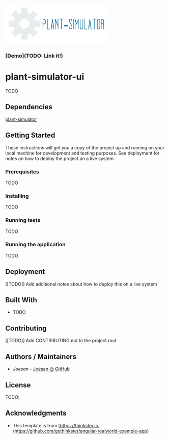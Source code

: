# ![plant-simulator-ui](logo.png)

### [Demo](TODO: Link it!)

# plant-simulator-ui
TODO

## Dependencies

[plant-simulator](https://github.com/joesan/plant-simulator)

## Getting Started

These instructions will get you a copy of the project up and running on your local machine for development and testing purposes. 
See deployment for notes on how to deploy the project on a live system.

### Prerequisites

TODO

### Installing

TODO

### Running tests

TODO

### Running the application

TODO

## Deployment

[[TODO]] Add additional notes about how to deploy this on a live system

## Built With

* TODO

## Contributing

[[TODO]] Add CONTRIBUTING.md to the project root

## Authors / Maintainers

* *Joesan*           - [Joesan @ GitHub](https://github.com/joesan/)

## License

TODO:

## Acknowledgments

* This template is from [https://thinkster.io](https://github.com/gothinkster/angular-realworld-example-app) 
